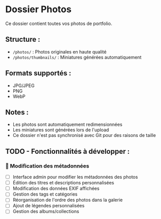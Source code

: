 # Dossier Photos

Ce dossier contient toutes vos photos de portfolio.

## Structure :

- `/photos/` : Photos originales en haute qualité
- `/photos/thumbnails/` : Miniatures générées automatiquement

## Formats supportés :

- JPG/JPEG
- PNG
- WebP

## Notes :

- Les photos sont automatiquement redimensionnées
- Les miniatures sont générées lors de l'upload
- Ce dossier n'est pas synchronisé avec Git pour des raisons de taille

## TODO - Fonctionnalités à développer :

### 📝 Modification des métadonnées

- [ ] Interface admin pour modifier les métadonnées des photos
- [ ] Édition des titres et descriptions personnalisées
- [ ] Modification des données EXIF affichées
- [ ] Gestion des tags et catégories
- [ ] Réorganisation de l'ordre des photos dans la galerie
- [ ] Ajout de légendes personnalisées
- [ ] Gestion des albums/collections
